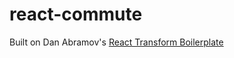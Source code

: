 react-commute
=====================

Built on Dan Abramov's [React Transform Boilerplate](https://github.com/gaearon/react-hot-boilerplate)